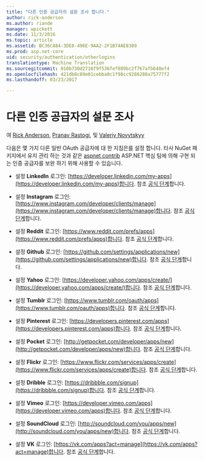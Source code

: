 ```yaml
---
title: "다른 인증 공급자의 설문 조사 합니다."
author: rick-anderson
ms.author: riande
manager: wpickett
ms.date: 11/3/2016
ms.topic: article
ms.assetid: BC36CA84-3DE8-496E-9AA2-2F1B74AE8309
ms.prod: asp.net-core
uid: security/authentication/otherlogins
translationtype: Machine Translation
ms.sourcegitcommit: 010b730d2716f9f536fef889bc2f767afb648ef4
ms.openlocfilehash: 421db8c89e01cebba0c1f98cc9286288a75777f2
ms.lasthandoff: 03/23/2017

---
```

# <a name="short-survey-of-other-authentication-providers"></a>다른 인증 공급자의 설문 조사

<a name=security-authentication-other-logins></a>

여 [Rick Anderson](https://twitter.com/RickAndMSFT), [Pranav Rastogi](https://github.com/rustd), 및 [Valeriy Novytskyy](https://github.com/01binary)

다음은 몇 가지 다른 일반 OAuth 공급자에 대 한 지침은를 설정 합니다. 타사 NuGet 패키지에서 유지 관리 하는 것과 같은 [aspnet contrib](https://www.nuget.org/packages?q=owners%3Aaspnet-contrib+title%3AOAuth) ASP.NET 핵심 팀에 의해 구현 되는 인증 공급자를 보완 하기 위해 사용할 수 있습니다.

* 설정 **LinkedIn** 로그인: [https://developer.linkedin.com/my-apps](https://developer.linkedin.com/my-apps)합니다. 참조 [공식 단계](https://developer.linkedin.com/docs/oauth2)합니다.

* 설정 **Instagram** 로그인: [https://www.instagram.com/developer/clients/manage](https://www.instagram.com/developer/clients/manage)합니다. 참조 [공식 단계](https://www.instagram.com/developer/authentication/)합니다.

* 설정 **Reddit** 로그인: [https://www.reddit.com/prefs/apps](https://www.reddit.com/prefs/apps)합니다. 참조 [공식 단계](https://github.com/reddit/reddit/wiki/OAuth2-Quick-Start-Example)합니다.

* 설정 **Github** 로그인: [https://github.com/settings/applications/new](https://github.com/settings/applications/new)합니다. 참조 [공식 단계](https://developer.github.com/v3/oauth/)합니다.

* 설정 **Yahoo** 로그인: [https://developer.yahoo.com/apps/create/](https://developer.yahoo.com/apps/create/)합니다. 참조 [공식 단계](https://developer.yahoo.com/bbauth/user.html)합니다.

* 설정 **Tumblr** 로그인: [https://www.tumblr.com/oauth/apps](https://www.tumblr.com/oauth/apps)합니다. 참조 [공식 단계](https://www.tumblr.com/docs/en/api/v2#auth)합니다.

* 설정 **Pinterest** 로그인: [https://developers.pinterest.com/apps](https://developers.pinterest.com/apps)합니다. 참조 [공식 단계](https://developers.pinterest.com/docs/api/overview/?)합니다.

* 설정 **Pocket** 로그인: [http://getpocket.com/developer/apps/new](http://getpocket.com/developer/apps/new)합니다. 참조 [공식 단계](https://getpocket.com/developer/docs/authentication)합니다.

* 설정 **Flickr** 로그인: [https://www.flickr.com/services/apps/create](https://www.flickr.com/services/apps/create)합니다. 참조 [공식 단계](https://www.flickr.com/services/api/auth.oauth.html)합니다.

* 설정 **Dribble** 로그인: [https://dribbble.com/signup](https://dribbble.com/signup)합니다. 참조 [공식 단계](http://developer.dribbble.com/v1/oauth/)합니다.

* 설정 **Vimeo** 로그인: [https://developer.vimeo.com/apps](https://developer.vimeo.com/apps)합니다. 참조 [공식 단계](https://developer.vimeo.com/api/authentication)합니다.

* 설정 **SoundCloud** 로그인: [http://soundcloud.com/you/apps/new](http://soundcloud.com/you/apps/new)합니다. 참조 [공식 단계](https://developers.soundcloud.com/blog/we-love-oauth-2)합니다.

* 설정 **VK** 로그인: [https://vk.com/apps?act=manage](https://vk.com/apps?act=manage)합니다. 참조 [공식 단계](https://vk.com/pages?oid=-17680044&p=Authorizing_Sites)합니다.

